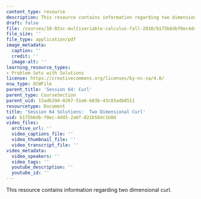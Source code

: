 ```yaml
---
content_type: resource
description: This resource contains information regarding two dimensional curl.
draft: false
file: /courses/18-02sc-multivariable-calculus-fall-2010/b175b6dbf0ec4d452a6f821b56dc1b8d_MIT18_02SC_pb_64_comb.pdf
file_size: ''
file_type: application/pdf
image_metadata:
  caption: ''
  credit: ''
  image-alt: ''
learning_resource_types:
- Problem Sets with Solutions
license: https://creativecommons.org/licenses/by-nc-sa/4.0/
ocw_type: OCWFile
parent_title: 'Session 64: Curl'
parent_type: CourseSection
parent_uid: 13adb394-0267-51e6-b83b-43c03adb8511
resourcetype: Document
title: 'Session 64 Solutions:  Two Dimensional Curl'
uid: b175b6db-f0ec-4d45-2a6f-821b56dc1b8d
video_files:
  archive_url: ''
  video_captions_file: ''
  video_thumbnail_file: ''
  video_transcript_file: ''
video_metadata:
  video_speakers: ''
  video_tags: ''
  youtube_description: ''
  youtube_id: ''
---
```

This resource contains information regarding two dimensional curl.
